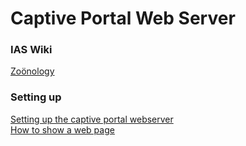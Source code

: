 # Captive Portal Web Server

### IAS Wiki
[Zoönology](https://interactionstation.wdka.hro.nl/wiki/Zo%C3%B6nology)

### Setting up
[Setting up the captive portal 
webserver](https://github.com/mywdka/captive-portal/tree/main/esp32)\
[How to show a web page](https://github.com/mywdka/captive-portal/tree/main/web)
